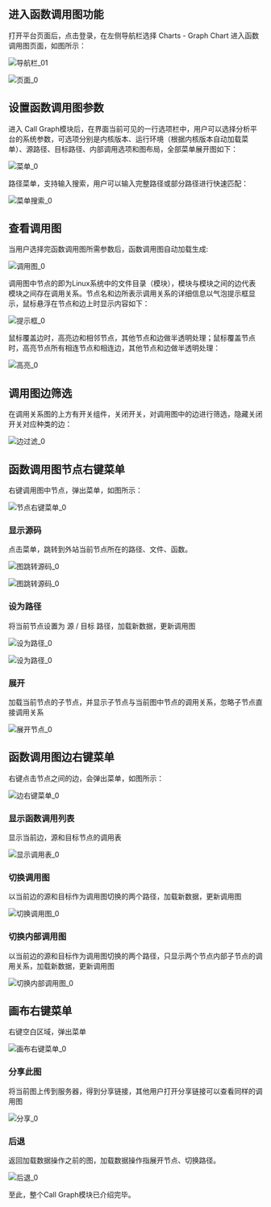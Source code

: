 ## 进入函数调用图功能

打开平台页面后，点击登录，在左侧导航栏选择 Charts - Graph Chart 进入函数调用图页面，如图所示：

![导航栏_01](../images/g_01.png)

![页面_0](../images/g_02.png)

## 设置函数调用图参数

进入 Call Graph模块后，在界面当前可见的一行选项栏中，用户可以选择分析平台的系统参数，可选项分别是内核版本、运行环境（根据内核版本自动加载菜单）、源路径、目标路径、内部调用选项和图布局，全部菜单展开图如下：

![菜单_0](../images/g_03.png)

路径菜单，支持输入搜索，用户可以输入完整路径或部分路径进行快速匹配：

![菜单搜索_0](../images/g_04.png)

## 查看调用图

当用户选择完函数调用图所需参数后，函数调用图自动加载生成:

![调用图_0](../images/g_05.png)

调用图中节点的即为Linux系统中的文件目录（模块），模块与模块之间的边代表模块之间存在调用关系。节点名和边所表示调用关系的详细信息以气泡提示框显示，鼠标悬浮在节点和边上时显示内容如下：

![提示框_0](../images/g_06.png)

鼠标覆盖边时，高亮边和相邻节点，其他节点和边做半透明处理；鼠标覆盖节点时，高亮节点所有相连节点和相连边，其他节点和边做半透明处理：

![高亮_0](../images/g_07.png)

## 调用图边筛选

在调用关系图的上方有开关组件，关闭开关，对调用图中的边进行筛选，隐藏关闭开关对应种类的边：

![边过滤_0](../images/g_08.png)

## 函数调用图节点右键菜单

右键调用图中节点，弹出菜单，如图所示：

![节点右键菜单_0](../images/g_09.png)

### 显示源码

点击菜单，跳转到外站当前节点所在的路径、文件、函数。

![图跳转源码_0](../images/g_10_1.png)

![图跳转源码_0](../images/g_10_2.png)

### 设为路径

将当前节点设置为 源 / 目标 路径，加载新数据，更新调用图

![设为路径_0](../images/g_11_1.png)

![设为路径_0](../images/g_11_2.png)

### 展开

加载当前节点的子节点，并显示子节点与当前图中节点的调用关系，忽略子节点直接调用关系

![展开节点_0](../images/g_12.png)

## 函数调用图边右键菜单

右键点击节点之间的边，会弹出菜单，如图所示：

![边右键菜单_0](../images/g_13.png)

### 显示函数调用列表

显示当前边，源和目标节点的调用表

![显示调用表_0](../images/g_14.png)

### 切换调用图

以当前边的源和目标作为调用图切换的两个路径，加载新数据，更新调用图

![切换调用图_0](../images/g_15.png)

### 切换内部调用图

以当前边的源和目标作为调用图切换的两个路径，只显示两个节点内部子节点的调用关系，加载新数据，更新调用图

![切换内部调用图_0](../images/g_16.png)

## 画布右键菜单

右键空白区域，弹出菜单

![画布右键菜单_0](../images/g_17.png)

### 分享此图

将当前图上传到服务器，得到分享链接，其他用户打开分享链接可以查看同样的调用图

![分享_0](../images/g_18.png)

### 后退

返回加载数据操作之前的图，加载数据操作指展开节点、切换路径。

![后退_0](../images/g_19.png)

至此，整个Call Graph模块已介绍完毕。
